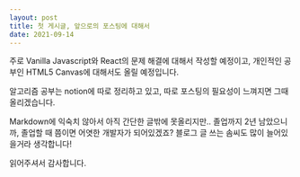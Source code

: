 ```yaml
---
layout: post
title: 첫 게시글, 앞으로의 포스팅에 대해서
date: 2021-09-14
---
```


주로 Vanilla Javascript와 React의 문제 해결에 대해서 작성할 예정이고,
개인적인 공부인 HTML5 Canvas에 대해서도 올릴 예정입니다.

알고리즘 공부는 notion에 따로 정리하고 있고, 따로 포스팅의 필요성이 느껴지면 그때 올리겠습니다.

Markdown에 익숙치 않아서 아직 간단한 글밖에 못올리지만..
졸업까지 2년 남았으니까, 졸업할 때 쯤이면 어엿한 개발자가 되어있겠죠?
블로그 글 쓰는 솜씨도 많이 늘어있을거라 생각합니다!

읽어주셔서 감사합니다.

